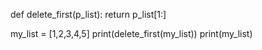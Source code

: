 def delete_first(p_list):
    return p_list[1:]

my_list = [1,2,3,4,5]
print(delete_first(my_list))
print(my_list)